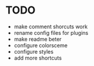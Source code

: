 # TODO
- make comment shorcuts work
- rename config files for plugins
- make readme beter
- configure colorsceme
- configure styles
- add more shortcuts
